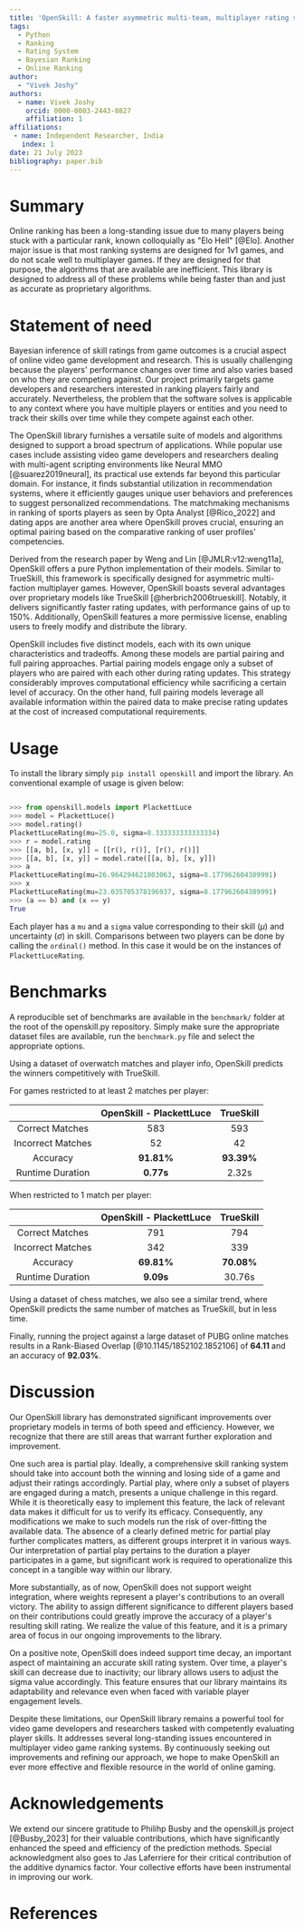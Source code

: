 ```yaml
---
title: 'OpenSkill: A faster asymmetric multi-team, multiplayer rating system'
tags:
  - Python
  - Ranking
  - Rating System
  - Bayesian Ranking
  - Online Ranking
author:
  - "Vivek Joshy"
authors:
  - name: Vivek Joshy
    orcid: 0000-0003-2443-8827
    affiliation: 1
affiliations:
 - name: Independent Researcher, India
   index: 1
date: 21 July 2023
bibliography: paper.bib
---
```


# Summary

Online ranking has been a long-standing issue due to many players being stuck with a
particular rank, known colloquially as "Elo Hell" [@Elo]. Another major issue
is that most ranking systems are designed for 1v1 games, and do not scale well
to multiplayer games. If they are designed for that purpose, the algorithms that
are available are inefficient. This library is designed to  address all of these
problems while being faster than and just as accurate as proprietary algorithms.

# Statement of need

Bayesian inference of skill ratings from game outcomes is a crucial aspect of online
video game development and research. This is usually challenging because the players' performance changes
over time and also varies based on who they are competing against. Our project primarily targets game developers
and researchers interested in ranking players fairly and accurately. Nevertheless, the problem that the
software solves is applicable to any context where you have multiple players or entities and you need to track
their skills over time while they compete against each other.

The OpenSkill library furnishes a versatile suite of models and algorithms designed to support a broad spectrum
of applications. While popular use cases include assisting video game developers and researchers dealing with
multi-agent scripting environments like Neural MMO [@suarez2019neural], its practical use extends far beyond this
particular domain. For instance, it finds substantial utilization in recommendation systems, where it efficiently
gauges unique user behaviors and preferences to suggest personalized recommendations. The matchmaking mechanisms
in ranking of sports players as seen by Opta Analyst [@Rico_2022] and dating apps are another area where OpenSkill
proves crucial, ensuring an optimal pairing based on the comparative ranking of user profiles' competencies.

Derived from the research paper by Weng and Lin [@JMLR:v12:weng11a],
OpenSkill offers a pure Python implementation of their models. Similar to TrueSkill,
this framework is specifically designed for asymmetric multi-faction multiplayer games.
However, OpenSkill boasts several advantages over proprietary models like TrueSkill [@herbrich2006trueskill].
Notably, it delivers significantly faster rating updates, with performance gains of up to 150%.
Additionally, OpenSkill features a more permissive license, enabling users to freely
modify and distribute the library.

OpenSkill includes five distinct models, each with its own unique characteristics and tradeoffs.
Among these models are partial pairing and full pairing approaches.
Partial pairing models engage only a subset of players who are paired with each other
during rating updates. This strategy considerably improves computational efficiency while
sacrificing a certain level of accuracy. On the other hand, full pairing models leverage
all available information within the paired data to make precise rating updates at the cost
of increased computational requirements.

# Usage

To install the library simply `pip install openskill` and import the library. An conventional example of usage is given below:

```python

>>> from openskill.models import PlackettLuce
>>> model = PlackettLuce()
>>> model.rating()
PlackettLuceRating(mu=25.0, sigma=8.333333333333334)
>>> r = model.rating
>>> [[a, b], [x, y]] = [[r(), r()], [r(), r()]]
>>> [[a, b], [x, y]] = model.rate([[a, b], [x, y]])
>>> a
PlackettLuceRating(mu=26.964294621803063, sigma=8.177962604389991)
>>> x
PlackettLuceRating(mu=23.035705378196937, sigma=8.177962604389991)
>>> (a == b) and (x == y)
True
```

Each player has a `mu` and a `sigma` value corresponding to their skill ($\mu$) and uncertainty ($\sigma$) in skill. Comparisons between two players can be done by calling the `ordinal()` method.
In this case it would be on the instances of `PlackettLuceRating`.

# Benchmarks

A reproducible set of benchmarks are available in the `benchmark/` folder at the root of the openskill.py repository.
Simply make sure the appropriate dataset files are available, run the `benchmark.py` file and select the appropriate
options.

Using a dataset of overwatch matches and player info, OpenSkill predicts the winners competitively with TrueSkill.

For games restricted to at least 2 matches per player:

|                   | OpenSkill - PlackettLuce |  TrueSkill |
|:-----------------:|:------------------------:|:----------:|
| Correct Matches   |           583            | 593        |
| Incorrect Matches |            52            | 42         |
| Accuracy          |        **91.81%**        | **93.39%** |
| Runtime Duration  |        **0.77s**         | 2.32s      |

When restricted to 1 match per player:

|                   | OpenSkill - PlackettLuce | TrueSkill  |
|:-----------------:|:------------------------:|:----------:|
| Correct Matches   |           791            |    794     |
| Incorrect Matches |           342            |    339     |
| Accuracy          |        **69.81%**        | **70.08%** |
| Runtime Duration  |        **9.09s**         |   30.76s   |

Using a dataset of chess matches, we also see a similar trend, where OpenSkill
predicts the same number of matches as TrueSkill, but in less time.

Finally, running the project against a large dataset of PUBG online matches
results in a Rank-Biased Overlap [@10.1145/1852102.1852106] of **64.11** and
an accuracy of **92.03%**.

# Discussion

Our OpenSkill library has demonstrated significant improvements over
proprietary models in terms of both speed and efficiency.
However, we recognize that there are still areas that warrant further
exploration and improvement.

One such area is partial play. Ideally, a comprehensive skill ranking system
should take into account both the winning and losing side of a game and adjust
their ratings accordingly. Partial play, where only a subset of players are
engaged during a match, presents a unique challenge in this regard. While it
is theoretically easy to implement this feature, the lack of relevant
data makes it difficult for us to verify its efficacy.
Consequently, any modifications we make to such models run the risk of
over-fitting the available data. The absence of a clearly defined metric
for partial play further complicates matters, as different groups interpret
it in various ways. Our interpretation of partial play pertains to
the duration a player participates in a game, but significant work is
required to operationalize this concept in a tangible way within our library.

More substantially, as of now, OpenSkill does not support weight integration,
where weights represent a player's contributions to an overall victory.
The ability to assign different significance to different players based on
their contributions could greatly improve the accuracy of a player's
resulting skill rating. We realize the value of this feature,
and it is a primary area of focus in our ongoing improvements to the library.

On a positive note, OpenSkill does indeed support time decay,
an important aspect of maintaining an accurate skill rating system.
Over time, a player's skill can decrease due to inactivity;
our library allows users to adjust the sigma value accordingly.
This feature ensures that our library maintains its adaptability and
relevance even when faced with variable player engagement levels.

Despite these limitations, our OpenSkill library remains a powerful tool for
video game developers and researchers tasked with competently evaluating
player skills. It addresses several long-standing issues encountered in
multiplayer video game ranking systems.
By continuously seeking out improvements and refining our approach,
we hope to make OpenSkill an ever more effective and flexible resource
in the world of online gaming.

# Acknowledgements

We extend our sincere gratitude to Philihp Busby and the openskill.js project [@Busby_2023] for their valuable contributions,
which have significantly enhanced the speed and efficiency of the prediction methods.
Special acknowledgment also goes to Jas Laferriere for their critical contribution of the additive dynamics factor.
Your collective efforts have been instrumental in improving our work.

# References
